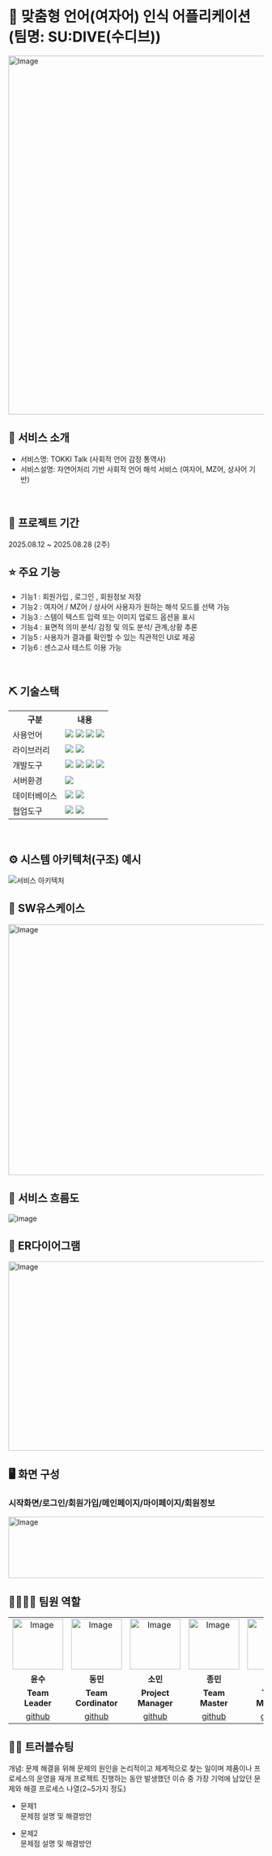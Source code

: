 

# 📎 맞춤형 언어(여자어) 인식 어플리케이션(팀명: SU:DIVE(수디브))
<img width="710" height="707" alt="Image" src="https://github.com/user-attachments/assets/fc5ee352-70f8-45c1-81f3-d8c0363f3858" />


## 👀 서비스 소개
* 서비스명: TOKKI Talk (사회적 언어 감정 통역사) 
* 서비스설명: 자연어처리 기반 사회적 언어 해석 서비스 (여자어, MZ어, 상사어 기반)
<br>

## 📅 프로젝트 기간
2025.08.12 ~ 2025.08.28 (2주)
<br>

## ⭐ 주요 기능
* 기능1 : 회원가입 , 로그인 , 회원정보 저장
* 기능2 : 여자어 / MZ어 / 상사어 사용자가 원하는 해석 모드를 선택 가능
* 기능3 : 스템이 텍스트 입력 또는 이미지 업로드 옵션을 표시
* 기능4 : 표면적 의미 분석/ 감정 및 의도 분석/ 관계,상황 추론
* 기능5 : 사용자가 결과를 확인할 수 있는 직관적인 UI로 제공
* 기능6 : 센스고사 테스트 이용 가능
<br>

## ⛏ 기술스택
<table>
    <tr>
        <th>구분</th>
        <th>내용</th>
    </tr>
    <tr>
        <td>사용언어</td>
        <td>
            <img src="https://img.shields.io/badge/Java-007396?style=for-the-badge&logo=java&logoColor=white"/>
            <img src="https://img.shields.io/badge/HTML5-E34F26?style=for-the-badge&logo=HTML5&logoColor=white"/>
            <img src="https://img.shields.io/badge/CSS3-1572B6?style=for-the-badge&logo=CSS3&logoColor=white"/>
            <img src="https://img.shields.io/badge/JavaScript-F7DF1E?style=for-the-badge&logo=JavaScript&logoColor=white"/>
        </td>
    </tr>
    <tr>
        <td>라이브러리</td>
        <td>
            <img src="https://img.shields.io/badge/BootStrap-7952B3?style=for-the-badge&logo=BootStrap&logoColor=white"/>
            <img src="https://img.shields.io/badge/KakaoMap-FFCD00?style=for-the-badge&logo=Kakao&logoColor=white"/>
        </td>
    </tr>
    <tr>
        <td>개발도구</td>
        <td>
            <img src="https://img.shields.io/badge/Eclipse-2C2255?style=for-the-badge&logo=Eclipse&logoColor=white"/>
            <img src="https://img.shields.io/badge/RaskpberryPi-A22846?style=for-the-badge&logo=RaskpberryPi&logoColor=white"/>
            <img src="https://img.shields.io/badge/Arduino-00979D?style=for-the-badge&logo=Arduino&logoColor=white"/>
            <img src="https://img.shields.io/badge/VSCode-007ACC?style=for-the-badge&logo=VisualStudioCode&logoColor=white"/>
        </td>
    </tr>
    <tr>
        <td>서버환경</td>
        <td>
            <img src="https://img.shields.io/badge/Apache Tomcat-D22128?style=for-the-badge&logo=Apache Tomcat&logoColor=white"/>
        </td>
    </tr>
    <tr>
        <td>데이터베이스</td>
        <td>
            <img src="https://img.shields.io/badge/Firebase-FFCA28?style=for-the-badge&logo=Firebase&logoColor=white"/>
            <img src="https://img.shields.io/badge/Oracle 11g-F80000?style=for-the-badge&logo=Oracle&logoColor=white"/>
        </td>
    </tr>
    <tr>
        <td>협업도구</td>
        <td>
            <img src="https://img.shields.io/badge/Git-F05032?style=for-the-badge&logo=Git&logoColor=white"/>
            <img src="https://img.shields.io/badge/GitHub-181717?style=for-the-badge&logo=GitHub&logoColor=white"/>
        </td>
    </tr>
</table>


<br>

## ⚙ 시스템 아키텍처(구조) 예시 
![서비스 아키텍처](https://user-images.githubusercontent.com/25995055/169925538-15867bd9-aa0b-42fc-a39b-88981e926e51.png)
<br>

## 📌 SW유스케이스
<img width="681" height="494" alt="Image" src="https://github.com/user-attachments/assets/3fdf7b06-3f99-4049-bd4c-678c48284a36" />
<br>

## 📌 서비스 흐름도
![image](https://user-images.githubusercontent.com/25995055/178401048-d6484bda-a2d7-40e1-998b-2bd195cd9f89.png)
<br>

## 📌 ER다이어그램
<img width="641" height="373" alt="Image" src="https://github.com/user-attachments/assets/e82c321b-665a-4730-a3b4-93b878aade6b" />
<br>

## 🖥 화면 구성

### 시작화면/로그인/회원가입/메인페이지/마이페이지/회원정보
<img width="1050" height="121" alt="Image" src="https://github.com/user-attachments/assets/19a21f98-9e4d-4f25-bfd5-3a5fa2717788" />
<br>



## 👨‍👩‍👦‍👦 팀원 역할
<table>
  <tr>
    <td align="center"><img width="100" height="100" alt="Image" src="https://github.com/user-attachments/assets/e84232a4-7407-466f-a8e7-c0cc41b11467" /></td>
    <td align="center"><img width="100" height="100" alt="Image" src="https://github.com/user-attachments/assets/f8ead41c-4281-41c2-be39-47830330061d" /></td>
    <td align="center"><img width="100" height="100" alt="Image" src="https://github.com/user-attachments/assets/072a27d5-0e96-4677-96ac-8493c46a6971" /></td>
    <td align="center"><img width="100" height="100" alt="Image" src="https://github.com/user-attachments/assets/1ee8f066-22a4-46a5-ad2c-6a7baac3cb83" /></td>
    <td align="center"><img width="100" height="100" alt="Image" src="https://github.com/user-attachments/assets/e5e89e3a-ef7b-4dc4-a487-57d0c75fce16" /></td>
  </tr>
  <tr>
    <td align="center"><strong>윤수</strong></td>
    <td align="center"><strong>동민</strong></td>
    <td align="center"><strong>소민</strong></td>
    <td align="center"><strong>종민</strong></td>
    <td align="center"><strong>동환</strong></td>
  </tr>
  <tr>
    <td align="center"><b>Team Leader</b></td>
    <td align="center"><b>Team Cordinator</b></td>
    <td align="center"><b>Project Manager</b></td>
    <td align="center"><b>Team Master</b></td>
    <td align="center"><b>Team Member</b></td>
  </tr>
  <tr>
    <td align="center"><a href="https://github.com/자신의username작성해주세요" target='_blank'>github</a></td>
    <td align="center"><a href="https://github.com/자신의username작성해주세요" target='_blank'>github</a></td>
    <td align="center"><a href="https://github.com/자신의username작성해주세요" target='_blank'>github</a></td>
    <td align="center"><a href="https://github.com/자신의username작성해주세요" target='_blank'>github</a></td>
    <td align="center"><a href="https://github.com/자신의username작성해주세요" target='_blank'>github</a></td>
  </tr>
</table>

## 🤾‍♂️ 트러블슈팅
개념: 문제 해결을 위해 문제의 원인을 논리적이고 체계적으로 찾는 일이며 제품이나 프로세스의 운영을 재개
프로젝트 진행하는 동안 발생했던 이슈 중 가장 기억에 남았던 문제와 해결 프로세스 나열(2~5가지 정도)
  
* 문제1<br>
 문제점 설명 및 해결방안
 
* 문제2<br>
 문제점 설명 및 해결방안

